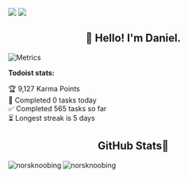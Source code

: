 ![](https://komarev.com/ghpvc/?username=NorskNoobing&style=flat-square) <!-- PSGallery-Downloads:START -->[![](https://img.shields.io/badge/PSGallery%20Downloads-1,079-blue?style=flat-square&logo=powershell)](https://www.powershellgallery.com/profiles/NorskNoobing)<!-- PSGallery-Downloads:END -->
<h2 align="center">👋 Hello! I'm Daniel.</h2>
<p align="center">
  <!--
  <a href="https://blog.athulcyriac.in">Website</a> 
  • -->

![Metrics](https://metrics.lecoq.io/NorskNoobing?template=classic&repositories.forks=true&languages=1&gists=1&notable=1&base=header%2C%20activity%2C%20community%2C%20repositories%2C%20metadata&base.indepth=false&base.hireable=false&base.skip=false&languages=false&languages.limit=8&languages.threshold=0%25&languages.other=false&languages.colors=github&languages.sections=most-used&languages.details=percentage&languages.indepth=false&languages.analysis.timeout=15&languages.analysis.timeout.repositories=7.5&languages.categories=markup%2C%20programming&languages.recent.categories=markup%2C%20programming&languages.recent.load=300&languages.recent.days=14&notable=false&notable.from=organization&notable.repositories=false&notable.indepth=false&notable.types=commit&notable.self=false&gists=false&config.timezone=Europe%2FOslo&config.display=large)
  
<b>Todoist stats:</b>
  <!-- TODO-IST:START -->
🏆  9,127 Karma Points           
🌸  Completed 0 tasks today           
✅  Completed 565 tasks so far           
⏳  Longest streak is 5 days
<!-- TODO-IST:END -->
</p>

<h2 align="center">GitHub Stats🐙</h2>
<p><img align="left" src="https://github-readme-stats.vercel.app/api?username=norsknoobing&show_icons=true&theme=dracula&locale=en&count_private=true&rank_icon=github" alt="norsknoobing" /></p>
<p><img align="center" src="https://github-readme-stats.vercel.app/api/top-langs?username=norsknoobing&show_icons=true&theme=dracula&locale=en&layout=compact" alt="norsknoobing" /></p>
